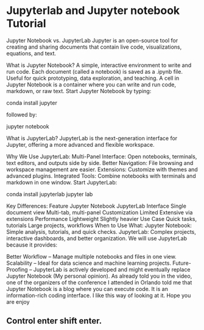 # Jupyterlab and Jupyter notebook Tutorial
Jupyter Notebook vs. JupyterLab
Jupyter is an open-source tool for creating and sharing documents that contain live code, visualizations, equations, and text.

What is Jupyter Notebook?
A simple, interactive environment to write and run code.
Each document (called a notebook) is saved as a .ipynb file.
Useful for quick prototyping, data exploration, and teaching.
A cell in Jupyter Notebook is a container where you can write and run code, markdown, or raw text.
Start Jupyter Notebook by typing:

conda install jupyter

followed by:

jupyter notebook

What is JupyterLab?
JupyterLab is the next-generation interface for Jupyter, offering a more advanced and flexible workspace.

Why We Use JupyterLab:
Multi-Panel Interface: Open notebooks, terminals, text editors, and outputs side by side.
Better Navigation: File browsing and workspace management are easier.
Extensions: Customize with themes and advanced plugins.
Integrated Tools: Combine notebooks with terminals and markdown in one window.
Start JupyterLab:

conda install jupyterlab
jupyter lab

Key Differences:
Feature	Jupyter Notebook	JupyterLab
Interface	Single document view	Multi-tab, multi-panel
Customization	Limited	Extensive via extensions
Performance	Lightweight	Slightly heavier
Use Case	Quick tasks, tutorials	Large projects, workflows
When to Use What:
Jupyter Notebook: Simple analysis, tutorials, and quick checks.
JupyterLab: Complex projects, interactive dashboards, and better organization.
We will use JupyterLab because it provides:

Better Workflow – Manage multiple notebooks and files in one view.
Scalability – Ideal for data science and machine learning projects.
Future-Proofing – JupyterLab is actively developed and might eventually replace Jupyter Notebook (My personal opinion).
As already told you in the video, one of the organizers of the conference I attended in Orlando told me that Jupyter Notebook is a blog where you can execute code. It is an information-rich coding interface. I like this way of looking at it. Hope you are enjoy


## Control enter shift enter.
